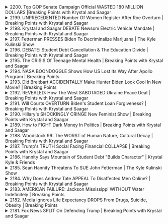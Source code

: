 <details>
<summary>2200. Top GOP Senate Campaign Official WASTED 180 MILLION DOLLARS |Breaking Points with Krystal and Saagar</summary><br>

<a href="https://www.youtube.com/watch?v=ATutXWRcobc" target="_blank">
    <img src="https://img.youtube.com/vi/ATutXWRcobc/maxresdefault.jpg" 
        alt="[Youtube]" width="200">
</a>

# Top GOP Senate Campaign Official WASTED 180 MILLION DOLLARS |Breaking Points with Krystal and Saagar


</details>

<details>
<summary>2199. UNPRECEDENTED Number Of Women Register After Roe Overturn | Breaking Points with Krystal and Saagar</summary><br>

<a href="https://www.youtube.com/watch?v=2WbBJ0vNaZU" target="_blank">
    <img src="https://img.youtube.com/vi/2WbBJ0vNaZU/maxresdefault.jpg" 
        alt="[Youtube]" width="200">
</a>

# UNPRECEDENTED Number Of Women Register After Roe Overturn | Breaking Points with Krystal and Saagar


</details>

<details>
<summary>2198. Krystal and Saagar DEBATE Newsom Electric Vehicle Mandate | Breaking Points with Krystal and Saagar</summary><br>

<a href="https://www.youtube.com/watch?v=g-WwvVDSpNw" target="_blank">
    <img src="https://img.youtube.com/vi/g-WwvVDSpNw/maxresdefault.jpg" 
        alt="[Youtube]" width="200">
</a>

# Krystal and Saagar DEBATE Newsom Electric Vehicle Mandate | Breaking Points with Krystal and Saagar


</details>

<details>
<summary>2197. Fetterman PRESSES Biden To Decriminalize Marijuana | The Kyle Kulinski Show</summary><br>

<a href="https://www.youtube.com/watch?v=b2-3I5QBLfA" target="_blank">
    <img src="https://img.youtube.com/vi/b2-3I5QBLfA/maxresdefault.jpg" 
        alt="[Youtube]" width="200">
</a>

# Fetterman PRESSES Biden To Decriminalize Marijuana | The Kyle Kulinski Show


</details>

<details>
<summary>2196. DEBATE: Student Debt Cancellation & The Education Divide | Breaking Points with Krystal and Saagar</summary><br>

<a href="https://www.youtube.com/watch?v=1fdo9ZRAXUQ" target="_blank">
    <img src="https://img.youtube.com/vi/1fdo9ZRAXUQ/maxresdefault.jpg" 
        alt="[Youtube]" width="200">
</a>

# DEBATE: Student Debt Cancellation & The Education Divide | Breaking Points with Krystal and Saagar


</details>

<details>
<summary>2195. The CRISIS Of Teenage Mental Health | Breaking Points with Krystal and Saagar</summary><br>

<a href="https://www.youtube.com/watch?v=aNjPEcv_pSo" target="_blank">
    <img src="https://img.youtube.com/vi/aNjPEcv_pSo/maxresdefault.jpg" 
        alt="[Youtube]" width="200">
</a>

# The CRISIS Of Teenage Mental Health | Breaking Points with Krystal and Saagar


</details>

<details>
<summary>2194. NASA BOONDOGGLE Shows How US Lost Its Way After Apollo Program | Breaking Points</summary><br>

<a href="https://www.youtube.com/watch?v=vrMiHvDcX9E" target="_blank">
    <img src="https://img.youtube.com/vi/vrMiHvDcX9E/maxresdefault.jpg" 
        alt="[Youtube]" width="200">
</a>

# NASA BOONDOGGLE Shows How US Lost Its Way After Apollo Program | Breaking Points


</details>

<details>
<summary>2193. Did Breitbart ACCIDENTALLY Make Hunter Biden Look Cool In New Movie? | Breaking Points</summary><br>

<a href="https://www.youtube.com/watch?v=vcHj3RjoS-8" target="_blank">
    <img src="https://img.youtube.com/vi/vcHj3RjoS-8/maxresdefault.jpg" 
        alt="[Youtube]" width="200">
</a>

# Did Breitbart ACCIDENTALLY Make Hunter Biden Look Cool In New Movie? | Breaking Points


</details>

<details>
<summary>2192. REVEALED: How The West SABOTAGED Ukraine Peace Deal | Breaking Points with Krystal and Saagar</summary><br>

<a href="https://www.youtube.com/watch?v=P6qjy4iKcAg" target="_blank">
    <img src="https://img.youtube.com/vi/P6qjy4iKcAg/maxresdefault.jpg" 
        alt="[Youtube]" width="200">
</a>

# REVEALED: How The West SABOTAGED Ukraine Peace Deal | Breaking Points with Krystal and Saagar


</details>

<details>
<summary>2191. Will Courts OVERTURN Biden's Student Loan Forgiveness? | Breaking Points with Krystal and Saagar</summary><br>

<a href="https://www.youtube.com/watch?v=NBWR-MxJ5WY" target="_blank">
    <img src="https://img.youtube.com/vi/NBWR-MxJ5WY/maxresdefault.jpg" 
        alt="[Youtube]" width="200">
</a>

# Will Courts OVERTURN Biden's Student Loan Forgiveness? | Breaking Points with Krystal and Saagar


</details>

<details>
<summary>2190. Hillary's SHOCKINGLY CRINGE New Feminist Show | Breaking Points with Krystal and Saagar</summary><br>

<a href="https://www.youtube.com/watch?v=eR0jEJBhi64" target="_blank">
    <img src="https://img.youtube.com/vi/eR0jEJBhi64/maxresdefault.jpg" 
        alt="[Youtube]" width="200">
</a>

# Hillary's SHOCKINGLY CRINGE New Feminist Show | Breaking Points with Krystal and Saagar


</details>

<details>
<summary>2189. How to FIGHT Dark Money In Politics | Breaking Points with Krystal and Saagar</summary><br>

<a href="https://www.youtube.com/watch?v=bcq_lv0ke4Q" target="_blank">
    <img src="https://img.youtube.com/vi/bcq_lv0ke4Q/maxresdefault.jpg" 
        alt="[Youtube]" width="200">
</a>

# How to FIGHT Dark Money In Politics | Breaking Points with Krystal and Saagar


</details>

<details>
<summary>2188. Woodstock 99: The WORST of Human Nature, Cultural Decay | Breaking Points with Krystal and Saagar</summary><br>

<a href="https://www.youtube.com/watch?v=9TKs9mcUfus" target="_blank">
    <img src="https://img.youtube.com/vi/9TKs9mcUfus/maxresdefault.jpg" 
        alt="[Youtube]" width="200">
</a>

# Woodstock 99: The WORST of Human Nature, Cultural Decay | Breaking Points with Krystal and Saagar


</details>

<details>
<summary>2187. Trump's TRUTH Social Facing Financial COLLAPSE | Breaking Points with Krystal and Saagar</summary><br>

<a href="https://www.youtube.com/watch?v=H8zAKW5lYSA" target="_blank">
    <img src="https://img.youtube.com/vi/H8zAKW5lYSA/maxresdefault.jpg" 
        alt="[Youtube]" width="200">
</a>

# Trump's TRUTH Social Facing Financial COLLAPSE | Breaking Points with Krystal and Saagar


</details>

<details>
<summary>2186. Hannity Says Mountain of Student Debt "Builds Character" | Krystal Kyle & Friends</summary><br>

<a href="https://www.youtube.com/watch?v=gpXSUOvDEOw" target="_blank">
    <img src="https://img.youtube.com/vi/gpXSUOvDEOw/maxresdefault.jpg" 
        alt="[Youtube]" width="200">
</a>

# Hannity Says Mountain of Student Debt "Builds Character" | Krystal Kyle & Friends


</details>

<details>
<summary>2185. Sean Hannity Threatens To SUE John Fetterman | The Kyle Kulinski Show</summary><br>

<a href="https://www.youtube.com/watch?v=O864nBY4xwk" target="_blank">
    <img src="https://img.youtube.com/vi/O864nBY4xwk/maxresdefault.jpg" 
        alt="[Youtube]" width="200">
</a>

# Sean Hannity Threatens To SUE John Fetterman | The Kyle Kulinski Show


</details>

<details>
<summary>2184. Why Does Andrew Tate APPEAL To Disaffected Men Online? | Breaking Points with Krystal and Saagar</summary><br>

<a href="https://www.youtube.com/watch?v=yMkJwwAvXcw" target="_blank">
    <img src="https://img.youtube.com/vi/yMkJwwAvXcw/maxresdefault.jpg" 
        alt="[Youtube]" width="200">
</a>

# Why Does Andrew Tate APPEAL To Disaffected Men Online? | Breaking Points with Krystal and Saagar


</details>

<details>
<summary>2183. AMERICAN FAILURE: Jackson Mississippi WITHOUT Water Indefinitely | Breaking Points</summary><br>

<a href="https://www.youtube.com/watch?v=pdKbBVTjcK8" target="_blank">
    <img src="https://img.youtube.com/vi/pdKbBVTjcK8/maxresdefault.jpg" 
        alt="[Youtube]" width="200">
</a>

# AMERICAN FAILURE: Jackson Mississippi WITHOUT Water Indefinitely | Breaking Points


</details>

<details>
<summary>2182. Media Ignores Life Expectancy DROPS From Drugs, Suicide, Obesity | Breaking Points</summary><br>

<a href="https://www.youtube.com/watch?v=_5uv1LkQ6I8" target="_blank">
    <img src="https://img.youtube.com/vi/_5uv1LkQ6I8/maxresdefault.jpg" 
        alt="[Youtube]" width="200">
</a>

# Media Ignores Life Expectancy DROPS From Drugs, Suicide, Obesity | Breaking Points


</details>

<details>
<summary>2181. Fox News SPLIT On Defending Trump | Breaking Points with Krystal and Saagar</summary><br>

<a href="https://www.youtube.com/watch?v=c5MPOwK4Mn0" target="_blank">
    <img src="https://img.youtube.com/vi/c5MPOwK4Mn0/maxresdefault.jpg" 
        alt="[Youtube]" width="200">
</a>

# Fox News SPLIT On Defending Trump | Breaking Points with Krystal and Saagar


</details>

